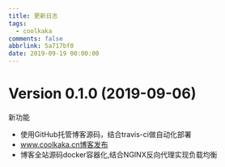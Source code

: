 ```yaml
---
title: 更新日志
tags:
  - coolkaka
comments: false
abbrlink: 5a717bf0
date: 2019-09-19 00:00:00
---
```


# Version 0.1.0 (2019-09-06)

新功能

* 使用GitHub托管博客源码，结合travis-ci做自动化部署
* www.coolkaka.cn博客发布
* 博客全站源码docker容器化,结合NGINX反向代理实现负载均衡
